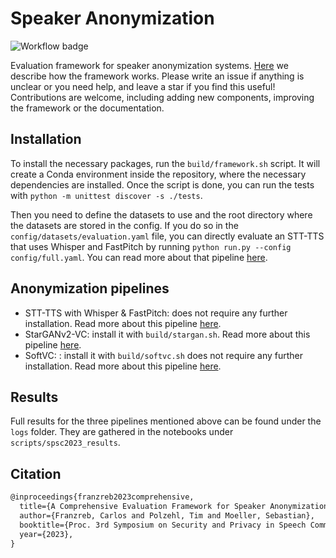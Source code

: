 # Speaker Anonymization

![Workflow badge](https://github.com/carlosfranzreb/spkanon/actions/workflows/build.yml/badge.svg)

Evaluation framework for speaker anonymization systems. [Here](docs/index.md) we describe how the framework works. Please write an issue if anything is unclear or you need help, and leave a star if you find this useful! Contributions are welcome, including adding new components, improving the framework or the documentation.

## Installation

To install the necessary packages, run the `build/framework.sh` script. It will create a Conda environment inside the repository, where the necessary dependencies are installed. Once the script is done, you can run the tests with `python -m unittest discover -s ./tests`.

Then you need to define the datasets to use and the root directory where the datasets are stored in the config. If you do so in the `config/datasets/evaluation.yaml` file, you can directly evaluate an STT-TTS that uses Whisper and FastPitch by running `python run.py --config config/full.yaml`. You can read more about that pipeline [here](docs/pipelines/whisper_fastpitch.md).

## Anonymization pipelines

- STT-TTS with Whisper & FastPitch: does not require any further installation. Read more about this pipeline [here](docs/pipelines/whisper_fastpitch.md).
- StarGANv2-VC: install it with `build/stargan.sh`. Read more about this pipeline [here](docs/pipelines/whisper_fastpitch.md).
- SoftVC: : install it with `build/softvc.sh` does not require any further installation. Read more about this pipeline [here](docs/pipelines/whisper_fastpitch.md).

## Results

Full results for the three pipelines mentioned above can be found under the `logs` folder. They are gathered in the notebooks under `scripts/spsc2023_results`.

## Citation

```tex
@inproceedings{franzreb2023comprehensive,
  title={A Comprehensive Evaluation Framework for Speaker Anonymization Systems},
  author={Franzreb, Carlos and Polzehl, Tim and Moeller, Sebastian},
  booktitle={Proc. 3rd Symposium on Security and Privacy in Speech Communication},
  year={2023},
}
```
